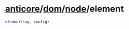# [anticore](../../../#reference)/[dom](../../#reference)/[node](../#reference)/<a name="reference">element</a>

```js
element(tag, config)
```